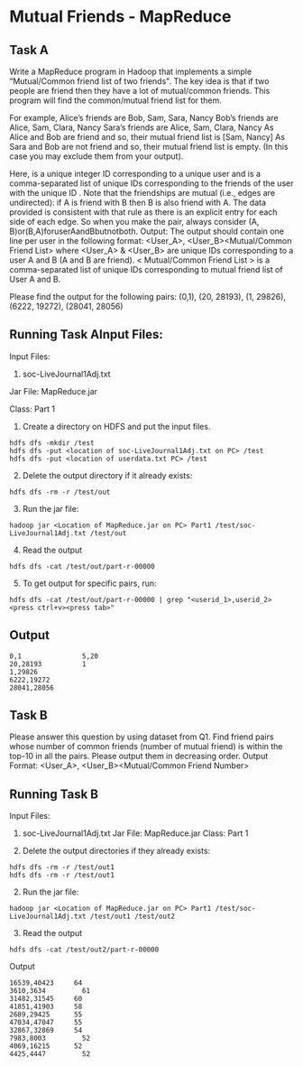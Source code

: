 # Mutual Friends - MapReduce

## Task A
Write a MapReduce program in Hadoop that implements a simple “Mutual/Common friend list of two friends". The key idea is that if two people are friend then they have a lot of mutual/common friends. This program will find the common/mutual friend list for them.

For example,
Alice’s friends are Bob, Sam, Sara, Nancy Bob’s friends are Alice, Sam, Clara, Nancy Sara’s friends are Alice, Sam, Clara, Nancy
As Alice and Bob are friend and so, their mutual friend list is [Sam, Nancy]
As Sara and Bob are not friend and so, their mutual friend list is empty. (In this case you may exclude them from your output).

Here, <User> is a unique integer ID corresponding to a unique user and <Friends> is a
comma-separated list of unique IDs corresponding to the friends of the user with the unique ID <User>. Note that the friendships are mutual (i.e., edges are undirected): if A is friend with B then B is also friend with A. The data provided is consistent with that rule as there is an explicit entry for each side of each edge. So when you make the pair, always consider (A, B)or(B,A)foruserAandBbutnotboth.
Output: The output should contain one line per user in the following format:
<User_A>, <User_B><TAB><Mutual/Common Friend List>
where <User_A> & <User_B> are unique IDs corresponding to a user A and B (A and B are friend). < Mutual/Common Friend List > is a comma-separated list of unique IDs corresponding to mutual friend list of User A and B.


Please find the output for the following pairs:
(0,1), (20, 28193), (1, 29826), (6222, 19272), (28041, 28056)



## Running Task AInput Files: 
Input Files: 
1. soc-LiveJournal1Adj.txt

Jar File: MapReduce.jar

Class: Part 1

1. Create a directory on HDFS and put the input files.
  ```
  hdfs dfs -mkdir /test
  hdfs dfs -put <location of soc-LiveJournal1Adj.txt on PC> /test
  hdfs dfs -put <location of userdata.txt PC> /test
  ```
2. Delete the output directory if it already exists:
```
hdfs dfs -rm -r /test/out
```
3. Run the jar file:
```
hadoop jar <Location of MapReduce.jar on PC> Part1 /test/soc-LiveJournal1Adj.txt /test/out
```
4. Read the output
  ``` 
  hdfs dfs -cat /test/out/part-r-00000
 ```
5. To get output for specific pairs, run:
  ```
  hdfs dfs -cat /test/out/part-r-00000 | grep "<userid_1>,userid_2> <press ctrl+v><press tab>"
  ```
  
## Output
```
0,1               5,20
20,28193          1
1,29826         
6222,19272
28041,28056
```
## Task B
Please answer this question by using dataset from Q1.
Find friend pairs whose number of common friends (number of mutual friend) is within the top-10 in all the pairs. Please
output them in decreasing order.
Output Format:
<User_A>, <User_B><TAB><Number of Mutual Friends><TAB><Mutual/Common Friend Number>

## Running Task B
Input Files: 
1. soc-LiveJournal1Adj.txt
Jar File: MapReduce.jar
Class: Part 1

1. Delete the output directories if they already exists:
```
hdfs dfs -rm -r /test/out1
hdfs dfs -rm -r /test/out1
```
2. Run the jar file:
```
hadoop jar <Location of MapReduce.jar on PC> Part1 /test/soc-LiveJournal1Adj.txt /test/out1 /test/out2
```
3. Read the output
  ``` 
  hdfs dfs -cat /test/out2/part-r-00000
 ```

Output 
```
16539,40423     64
3610,3634	      61
31482,31545	    60
41851,41903	    58
2689,29425	    55
47034,47047	    55
32867,32869	    54
7983,8003	      52
4069,16215	    52
4425,4447	      52
```
  
